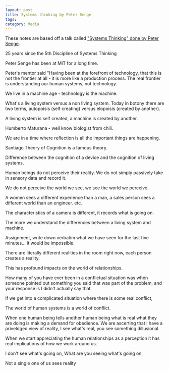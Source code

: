 ```yaml
---
layout: post
title: Systems thinking by Peter Senge
tags: 
category: Media
---
```


These notes are based off a talk called ["Systems Thinking" done by Peter Senge](https://www.youtube.com/watch?v=su4dDeKQZ80).

25 years since the 5th Discipline of Systems Thinking

Peter Senge has been at MIT for a long time. 

Peter's mentor said "Having been at the forefront of technology, that this is not the frontier at all - it is more like a production process. The real frontier is understanding our human systems, not technology. 

We live in a machine age - technology is the machine.

What's a living system versus a non living system. Today in botony there are two terms, autopoisis (self creating) versus elopoisis (created by another).  

A living system is self created, a machine is created by another. 

Humberto Maturana - well know biologist from chili.

We are in a time where reflection is all the important things are happening.  

Santiago Theory of Cognition is a famous theory.

Difference between the cognition of a device and the cognition of living systems.

Human beings do not perceive their reality. We do not simply passively take in sensory data and record it.

We do not perceive the world we see, we see the world we perceive.  

A women sees a different experience than a man, a sales person sees a different world than an engineer. etc.  

The characteristics of a camera is different, it records what is going on.  

The more we understand the differences between a living system and machine. 

Assignment, write down verbatim what we have seen for the last five minutes... it would be impossible.

There are literally different realities in the room right now, each person creates a reality.  

This has profound impacts on the world of relationships.  

How many of you have ever been in a conflictual situation was when someone pointed out something you said that was part of the problem, and your response is I didn't actually say that.  

If we get into a complicated situation where there is some real conflict, 

The world of human systems is a world of conflict. 

When one human being tells another human being what is real what they are doing is making a demand for obedience. We are ascerting that I have a priveldged view of reality, I see what's real, you see something dillusional.  

When we start appreciating the human relationships as a perception it has real implications of how we work around us.

I don't see what's going on,
What are you seeing what's going on,

Not a single one of us sees reality
